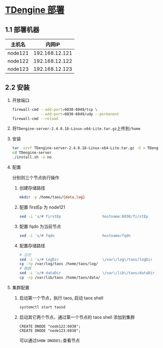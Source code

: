 # [TDengine 部署](https://www.taosdata.com/cn/documentation/cluster)

## 1.1 部署机器

| 主机名     | 内网IP           |
|:-------:|:--------------:|
| node121 | 192.168.12.121 |
| node122 | 192.168.12.122 |
| node123 | 192.168.12.123 |

## 2.2 安装

1. 开放端口
   
   ```bash
   firewall-cmd --add-port=6030-6049/tcp \
                --add-port=6030-6049/udp --permanent
   firewall-cmd --reload
   ```

2. 将`TDengine-server-2.4.0.18-Linux-x64-Lite.tar.gz`上传到`/home`

3. 安装
   
   ```bash
   tar -xzvf TDengine-server-2.4.0.18-Linux-x64-Lite.tar.gz -O > TDengine-server
   cd TDengine-server
   ./install.sh -e no
   ```

4. 配置
   
   分别则三个节点执行操作
   
   1. 创建存储路径
      
      ```bash
      mkdir -p /home/taos/{data,log} 
      ```
   
   2. 配置 firstEp 为 node121
      
      ```bash
      sed -i 's/# firstEp                   hostname:6030/firstEp                   node121:6030/' /etc/taos/taos.cfg
      ```
   
   3. 配置 fqdn 为当前节点
      
      ```bash
      sed -i 's/# fqdn                      hostname/fqdn                      node121/' /etc/taos/taos.cfg
      ```
   
   4. 配置存储路径
      
      ```bash
      # 日志
      sed -i 's/# logDir                    \/var\/log\/taos/logDir                    \/home\/taos\/log/taos/' /etc/taos/taos.cfg
      cp -rp /var/log/taos /home/taos/log/
      # 数据
      sed -i 's/# dataDir                   \/var\/lib\/taos/dataDir                   \/home\/taos\/data/taos/' /etc/taos/taos.cfg
      cp -rp /var/lib/taos /home/taos/data/
      ```

5. 集群配置
   
   1. 启动第一个节点，执行 taos, 启动 taos shell
      
      ```bash
      systemctl start taosd
      ```
   
   2. 启动其它两个节点，通过第一个节点的 taos shell 添加到集群
      
      ```shell
      CREATE DNODE "node122:6030";
      CREATE DNODE "node123:6030"; 
      ```
      
      可以通过`SHOW DNODES;`查看节点
